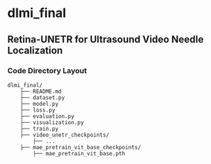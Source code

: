 # dlmi_final

## Retina-UNETR for Ultrasound Video Needle Localization

### Code Directory Layout
```
dlmi_final/
    ├── README.md
    ├── dataset.py
    ├── model.py
    ├── loss.py
    ├── evaluation.py
    ├── visualization.py
    ├── train.py
    ├── video_unetr_checkpoints/
        ├── ...
    ├── mae_pretrain_vit_base_checkpoints/
        ├── mae_pretrain_vit_base.pth
```
